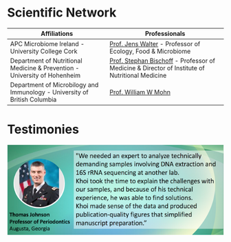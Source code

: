 # Scientific Network



Affiliations | Professionals | 
----------- | ------- |
APC Microbiome Ireland - University College Cork | [Prof. Jens Walter](https://scholar.google.ca/citations?hl=en&user=28ncdqIAAAAJ) - Professor of Ecology, Food & Microbiome | 
Department of Nutritional Medicine & Prevention - University of Hohenheim | [Prof. Stephan Bischoff](https://scholar.google.ca/citations?hl=en&user=ZHoQZ4EAAAAJ) - Professor of Medicine & Director of Institute of Nutritional Medicine |
Department of Microbilogy and Immunology - University of British Columbia | [Prof. William W Mohn](https://scholar.google.ca/citations?hl=en&user=blL2xr4AAAAJ)


# Testimonies 

<p align="center">
<img src="images/Thomas1.png?raw=true"/>
</p> 


